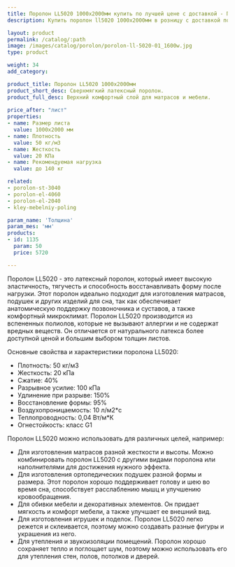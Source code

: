 ```yaml
---
title: Поролон LL5020 1000х2000мм купить по лучшей цене с доставкой - Поролоныч
description: Купить поролон ll5020 1000х2000мм в розницу с доставкой по Москве в интернет-магазине Поролоныча.

layout: product
permalink: /catalog/:path
image: /images/catalog/porolon/porolon-ll-5020-01_1600w.jpg
type: product

weight: 34
add_category: 

product_title: Поролон LL5020 1000х2000мм
product_short_desc: Сверхмягкий латексный поролон.
product_full_desc: Верхний комфортный слой для матрасов и мебели.
        
price_after: "лист"
properties:
- name: Размер листа
  value: 1000х2000 мм
- name: Плотность
  value: 50 кг/м3
- name: Жесткость
  value: 20 КПа
- name: Рекомендуемая нагрузка
  value: до 140 кг

related:
- porolon-st-3040
- porolon-el-4060
- porolon-el-2040
- kley-mebelniy-poling

param_name: 'Толщина'
param_mes: 'мм'
products:
- id: 1135
  param: 50
  price: 5720

---
```

Поролон LL5020 - это латексный поролон, который имеет высокую эластичность, тягучесть и способность восстанавливать форму после нагрузки. Этот поролон идеально подходит для изготовления матрасов, подушек и других изделий для сна, так как обеспечивает анатомическую поддержку позвоночника и суставов, а также комфортный микроклимат. Поролон LL5020 производится из вспененных полиолов, которые не вызывают аллергии и не содержат вредных веществ. Он отличается от натурального латекса более доступной ценой и большим выбором толщин листов.

Основные свойства и характеристики поролона LL5020:

- Плотность: 50 кг/м3
- Жесткость: 20 кПа
- Сжатие: 40%
- Разрывное усилие: 100 кПа
- Удлинение при разрыве: 150%
- Восстановление формы: 95%
- Воздухопроницаемость: 10 л/м2*с
- Теплопроводность: 0,04 Вт/м*К
- Огнестойкость: класс G1

Поролон LL5020 можно использовать для различных целей, например:

- Для изготовления матрасов разной жесткости и высоты. Можно комбинировать поролон LL5020 с другими видами поролона или наполнителями для достижения нужного эффекта.
- Для изготовления ортопедических подушек разной формы и размера. Этот поролон хорошо поддерживает голову и шею во время сна, способствует расслаблению мышц и улучшению кровообращения.
- Для обивки мебели и декоративных элементов. Он придает мягкость и комфорт мебели, а также улучшает ее внешний вид.
- Для изготовления игрушек и поделок. Поролон LL5020 легко режется и склеивается, поэтому можно создавать разные фигуры и украшения из него.
- Для утепления и звукоизоляции помещений. Поролон хорошо сохраняет тепло и поглощает шум, поэтому можно использовать его для утепления стен, полов, потолков и дверей.